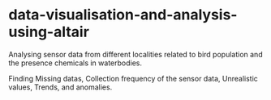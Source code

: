 # data-visualisation-and-analysis-using-altair
Analysing sensor data from different localities related to bird population and the presence chemicals in waterbodies.

Finding Missing datas, Collection frequency of the sensor data, Unrealistic values, Trends, and anomalies.
